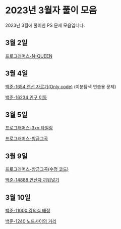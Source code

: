 # 2023년 3월자 풀이 모음 #

2023년 3월에 풀이한 PS 문제 모음입니다.

## 3월 2일 ##

[프로그래머스-N-QUEEN](20230302/프로그래머스-N-Queen.md)

## 3월 4일 ##

[백준-1654 랜선 자르기(Only code)](20230304/1654.cpp) (이분탐색 연습용 문제)

[백준-16234 인구 이동](20230304/백준-16234%20인구이동.md)

## 3월 5일 ##

[프로그래머스-3xn 타일링](20230305/프로그래머스-3xn%20타일링.md)

[프로그래머스-방금그곡](20230305/프로그래머스-방금그곡.md)

## 3월 9일 ##

[프로그래머스-방금그곡(수정 코드)](20230309/that_song(modified).cpp)

[백준-14888 연산자 끼워넣기](20230309/백준-14888%20연산자%20끼워넣기.md)

## 3월 10일 ##

[백준-11000 강의실 배정](20230310/백준-11000%20강의실%20배정.md)

[백준-1240 노드사이의 거리](20230310/%EB%B0%B1%EC%A4%80-1240%20%EB%85%B8%EB%93%9C%EC%82%AC%EC%9D%B4%EC%9D%98%20%EA%B1%B0%EB%A6%AC.md)
